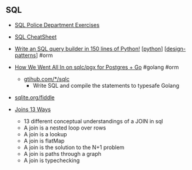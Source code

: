 SQL
---

* [SQL Police Department Exercises](https://sqlpd.com/)

* [SQL CheatSheet](https://devhints.io/mysql)

* [Write an SQL query builder in 150 lines of Python!](https://death.andgravity.com/query-builder-how) [[python]] [[design-patterns]] #orm

* [How We Went All In on sqlc/pgx for Postgres + Go](https://brandur.org/sqlc) #golang #orm
    * [gtihub.com/*/sqlc](https://github.com/kyleconroy/sqlc)
        * Write SQL and compile the statements to typesafe Golang

* [sqlite.org/fiddle](https://sqlite.org/fiddle/)

* [Joins 13 Ways](https://justinjaffray.com/joins-13-ways/)
    * 13 different conceptual understandings of a JOIN in sql
    * A join is a nested loop over rows
    * A join is a lookup
    * A join is flatMap
    * A join is the solution to the N+1 problem
    * A join is paths through a graph
    * A join is typechecking

[//begin]: # "Autogenerated link references for markdown compatibility"
[python]: python.md "python3"
[design-patterns]: design-patterns.md "Design patterns"
[//end]: # "Autogenerated link references"